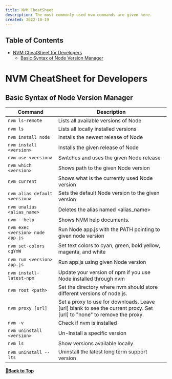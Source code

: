 ```yaml
---
title: NVM CheatSheet
description: The most commonly used nvm commands are given here.
created: 2022-10-19
---
```


## Table of Contents

- [NVM CheatSheet for Developers](#nvm-cheatsheet-for-developers)
  - [Basic Syntax of Node Version Manager](#basic-syntax-of-node-version-manager)

# NVM CheatSheet for Developers

## Basic Syntax of Node Version Manager

| Command                         | Description                         |
| ------------------------------- | ----------------------------------- |
| `nvm ls-remote`                 | Lists all available versions of Node|
| `nvm ls`                        | Lists all locally installed versions|
| `nvm install node`              | Installs the newest release of Node |
| `nvm install <version>`         | Installs the given release of Node  |
| `nvm use <version>`             | Switches and uses the given Node release|
| `nvm which <version>`           | Shows path to the given Node version|
| `nvm current`                   | Shows what is the currently used Node version|
| `nvm alias default <version>`   | Sets the default Node version to the given version|
| `nvm unalias <alias_name>`      | Deletes the alias named <alias_name> |
| `nvm --help`                    | Shows NVM help documents.           |
| `nvm exec <version> node app.js`| Run Node app.js with the PATH pointing to given node version|
| `nvm set-colors cgYmW`          | Set text colors to cyan, green, bold yellow, magenta, and white|
| `nvm run <version> app.js`      | Run app.js using given Node version |
| `nvm install-latest-npm`        | Update your version of npm if you use Node installed through nvm |
| `nvm root <path>`               | Set the directory where nvm should store different versions of node.js.|
| `nvm proxy [url]`               | Set a proxy to use for downloads. Leave [url] blank to see the current proxy. Set [url] to "none" to remove the proxy.|
| `nvm -v`                        | Check if nvm is installed                                                                                              |
| `nvm uninstall <version>`       | Un-Install a specific version                                                                                          |
| `nvm ls`                        | Show versions available locally                                                                                        |
| `nvm uninstall --lts`           | Uninstall the latest long term support version |

**[🔼Back to Top](#table-of-contents)**
